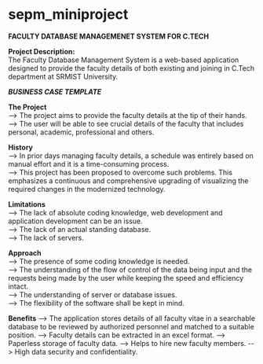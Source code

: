 # sepm_miniproject
**FACULTY DATABASE MANAGEMENET SYSTEM FOR C.TECH**

**Project Description:** <br>
The Faculty Database Management System is a web-based application designed to provide the faculty details of both existing and joining in C.Tech department at SRMIST University. <br>

_**BUSINESS CASE TEMPLATE**_

**The Project** <br>
--> The project aims to provide the faculty details at the tip of their hands. <br>
--> The user will be able to see crucial details of the faculty that includes personal, academic, professional and others. <br>

**History** <br>
--> In prior days managing faculty details, a schedule was entirely based on manual effort and it is a time-consuming process. <br>
--> This project has been proposed to overcome such problems. This emphasizes a continuous and comprehensive upgrading of visualizing the required changes in the modernized technology. <br>

**Limitations** <br>
--> The lack of absolute coding knowledge, web development and application development can be an issue. <br>
--> The lack of an actual standing database. <br>
--> The lack of servers. <br>

**Approach** <br>
--> The presence of some coding knowledge is needed. <br>
--> The understanding of the flow of control of the data being input and the requests being made by the user while keeping the speed and efficiency intact. <br>
--> The understanding of server or database issues. <br>
--> The flexibility of the software shall be kept in mind. <br>

**Benefits**
--> The application stores details of all faculty vitae in a searchable database to be reviewed by authorized personnel and matched to a suitable position.
--> Faculty details can be extracted in an excel format.
--> Paperless storage of faculty data.
--> Helps to hire new faculty members.
--> High data security and confidentiality.
